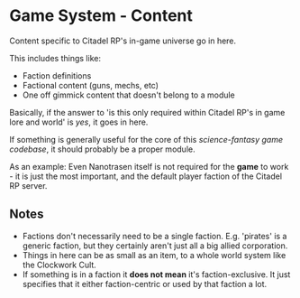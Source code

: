 # Game System - Content

Content specific to Citadel RP's in-game universe go in here.

This includes things like:

- Faction definitions
- Factional content (guns, mechs, etc)
- One off gimmick content that doesn't belong to a module

Basically, if the answer to 'is this only required within Citadel RP's in game lore and world' is _yes_, it goes in here.

If something is generally useful for the core of this _science-fantasy game codebase_, it should probably be a proper module.

As an example: Even Nanotrasen itself is not required for the **game** to work - it is just the most important, and the default player faction of the Citadel RP server.

## Notes

- Factions don't necessarily need to be a single faction. E.g. 'pirates' is a generic faction, but they certainly aren't just all a big allied corporation.
- Things in here can be as small as an item, to a whole world system like the Clockwork Cult.
- If something is in a faction it **does not mean** it's faction-exclusive. It just specifies that it either
  faction-centric or used by that faction a lot.
